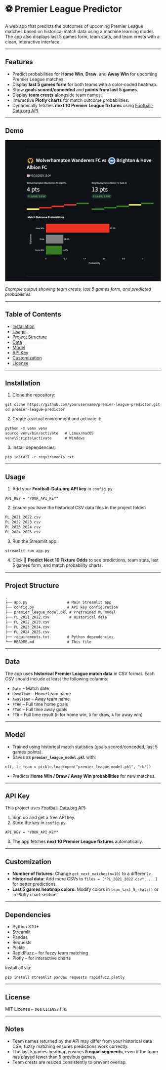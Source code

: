 # ⚽ Premier League Predictor

A web app that predicts the outcomes of upcoming Premier League matches based on historical match data using a machine learning model. The app also displays last 5 games form, team stats, and team crests with a clean, interactive interface.

---

## Features

- Predict probabilities for **Home Win**, **Draw**, and **Away Win** for upcoming Premier League matches.
- Display **last 5 games form** for both teams with a color-coded heatmap.
- Show **goals scored/conceded** and **points from last 5 games**.
- Display **team crests** alongside team names.
- Interactive **Plotly charts** for match outcome probabilities.
- Dynamically fetches **next 10 Premier League fixtures** using [Football-Data.org API](https://www.football-data.org/).

---

## Demo

![App Screenshot](demo.png)

*Example output showing team crests, last 5 games form, and predicted probabilities.*

---

## Table of Contents

- [Installation](#installation)  
- [Usage](#usage)  
- [Project Structure](#project-structure)  
- [Data](#data)  
- [Model](#model)  
- [API Key](#api-key)  
- [Customization](#customization)  
- [License](#license)  

---

## Installation

1. Clone the repository:

```
git clone https://github.com/yourusername/premier-league-predictor.git
cd premier-league-predictor
```

2. Create a virtual environment and activate it:

```
python -m venv venv
source venv/bin/activate   # Linux/macOS
venv\Scripts\activate      # Windows
```

3. Install dependencies:

```
pip install -r requirements.txt
```

---

## Usage

1. Add your **Football-Data.org API key** in `config.py`:

```
API_KEY = "YOUR_API_KEY"
```

2. Ensure you have the historical CSV data files in the project folder:

```
PL_2021_2022.csv
PL_2022_2023.csv
PL_2023_2024.csv
PL_2024_2025.csv
```

3. Run the Streamlit app:

```
streamlit run app.py
```

4. Click **🔮 Predict Next 10 Fixture Odds** to see predictions, team stats, last 5 games form, and match probability charts.

---

## Project Structure

```
.
├── app.py                  # Main Streamlit app
├── config.py               # API key configuration
├── premier_league_model.pkl # Pretrained ML model
├── PL_2021_2022.csv         # Historical data
├── PL_2022_2023.csv
├── PL_2023_2024.csv
├── PL_2024_2025.csv
├── requirements.txt        # Python dependencies
└── README.md               # This file
```

---

## Data

The app uses **historical Premier League match data** in CSV format. Each CSV should include at least the following columns:

- `Date` – Match date
- `HomeTeam` – Home team name
- `AwayTeam` – Away team name
- `FTHG` – Full time home goals
- `FTAG` – Full time away goals
- `FTR` – Full time result (`H` for home win, `D` for draw, `A` for away win)

---

## Model

- Trained using historical match statistics (goals scored/conceded, last 5 games points).
- Saves as **`premier_league_model.pkl`** with:

```
clf, le_team = pickle.load(open("premier_league_model.pkl", "rb"))
```

- Predicts **Home Win / Draw / Away Win probabilities** for new matches.

---

## API Key

This project uses [Football-Data.org API](https://www.football-data.org/):

1. Sign up and get a free API key.
2. Store the key in `config.py`:

```
API_KEY = "YOUR_API_KEY"
```

3. The app fetches **next 10 Premier League fixtures** automatically.

---

## Customization

- **Number of fixtures:** Change `get_next_matches(n=10)` to a different `n`.
- **Historical data:** Add more CSVs to `files = ["PL_2021_2022.csv", ...]` for better predictions.
- **Last 5 games heatmap colors:** Modify colors in `team_last_5_stats()` or in Plotly chart section.

---

## Dependencies

- Python 3.10+  
- Streamlit  
- Pandas  
- Requests  
- Pickle  
- RapidFuzz – for fuzzy team matching  
- Plotly – for interactive charts  

Install all via:

```
pip install streamlit pandas requests rapidfuzz plotly
```

---

## License

MIT License – see `LICENSE` file.

---

## Notes

- Team names returned by the API may differ from your historical data CSV; fuzzy matching ensures predictions work correctly.
- The last 5 games heatmap ensures **5 equal segments**, even if the team has played fewer than 5 previous games.
- Team crests are resized consistently to prevent overlap.
